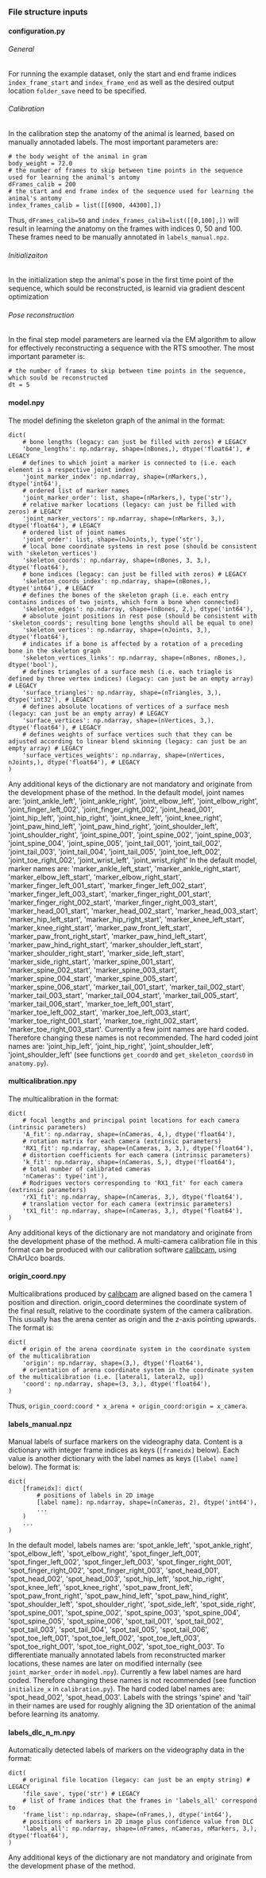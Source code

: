 ### File structure inputs

#### configuration.py

###### General
For running the example dataset, only the start and end frame indices `index_frame_start` and `index_frame_end` as well as the desired output location `folder_save` need to be specified.

###### Calibration
In the calibration step the anatomy of the animal is learned, based on manually annotaded labels. The most important parameters are:
```
# the body weight of the animal in gram
body_weight = 72.0
# the number of frames to skip between time points in the sequence used for learning the animal's antomy
dFrames_calib = 200 
# the start and end frame index of the sequence used for learning the animal's antomy
index_frames_calib = list([[6900, 44300],])
```
Thus, `dFrames_calib=50` and `index_frames_calib=list([[0,100],])` will result in learning the anatomy on the frames with indices 0, 50 and 100. These frames need to be manually annotated in `labels_manual.npz`.

###### Initializaiton
In the initialization step the animal's pose in the first time point of the sequence, which sould be reconstructed, is learnid via gradient descent optimization

###### Pose reconstruction
In the final step model parameters are learned via the EM algorithm to allow for effectively reconstructing a sequence with the RTS smoother. The most important parameter is:
```
# the number of frames to skip between time points in the sequence, which sould be reconstructed
dt = 5 
```

#### model.npy

The model defining the skeleton graph of the animal in the format:
```
dict(
    # bone lengths (legacy: can just be filled with zeros) # LEGACY
    'bone_lengths': np.ndarray, shape=(nBones,), dtype('float64'), # LEGACY
    # defines to which joint a marker is connected to (i.e. each element is a respective joint index)
    'joint_marker_index': np.ndarray, shape=(nMarkers,), dtype('int64'),
    # ordered list of marker names
    'joint_marker_order': list, shape=(nMarkers,), type('str'),
    # relative marker locations (legacy: can just be filled with zeros) # LEGACY
    'joint_marker_vectors': np.ndarray, shape=(nMarkers, 3,), dtype('float64'), # LEGACY
    # ordered list of joint names
    'joint_order': list, shape=(nJoints,), type('str'),
    # local bone coordinate systems in rest pose (should be consistent with 'skeleton_vertices')
    'skeleton_coords': np.ndarray, shape=(nBones, 3, 3,), dtype('float64'),
    # bone indices (legacy: can just be filled with zeros) # LEGACY
    'skeleton_coords_index': np.ndarray, shape=(nBones,), dtype('int64'), # LEGACY
    # defines the bones of the skeleton graph (i.e. each entry contains indices of two joints, which form a bone when connected)
    'skeleton_edges': np.ndarray, shape=(nBones, 2,), dtype('int64'),
    # absolute joint positions in rest pose (should be consistent with 'skeleton_coords'; resulting bone lengths should all be equal to one)
    'skeleton_vertices': np.ndarray, shape=(nJoints, 3,), dtype('float64'),
    # indicates if a bone is affected by a rotation of a preceding bone in the skeleton graph
    'skeleton_vertices_links': np.ndarray, shape=(nBones, nBones,), dtype('bool'),
    # defines triangles of a surface mesh (i.e. each triagle is defined by three vertex indices) (legacy: can just be an empty array) # LEGACY
    'surface_triangles': np.ndarray, shape=(nTriangles, 3,), dtype('int32'), # LEGACY
    # defines absolute locations of vertices of a surface mesh  (legacy: can just be an empty array) # LEGACY
    'surface_vertices': np.ndarray, shape=(nVertices, 3,), dtype('float64'), # LEGACY
    # defines weights of surface vertices such that they can be adjusted according to linear blend skinning (legacy: can just be an empty array) # LEGACY
    'surface_vertices_weights': np.ndarray, shape=(nVertices, nJoints,), dtype('float64'), # LEGACY
)
```
Any additional keys of the dictionary are not mandatory and originate from the development phase of the method.
In the default model, joint names are: 'joint_ankle_left', 'joint_ankle_right', 'joint_elbow_left', 'joint_elbow_right', 'joint_finger_left_002', 'joint_finger_right_002', 'joint_head_001', 'joint_hip_left', 'joint_hip_right', 'joint_knee_left', 'joint_knee_right', 'joint_paw_hind_left', 'joint_paw_hind_right', 'joint_shoulder_left', 'joint_shoulder_right', 'joint_spine_001', 'joint_spine_002', 'joint_spine_003', 'joint_spine_004', 'joint_spine_005', 'joint_tail_001', 'joint_tail_002', 'joint_tail_003', 'joint_tail_004', 'joint_tail_005', 'joint_toe_left_002', 'joint_toe_right_002', 'joint_wrist_left', 'joint_wrist_right'
In the default model, marker names are: 'marker_ankle_left_start', 'marker_ankle_right_start', 'marker_elbow_left_start', 'marker_elbow_right_start', 'marker_finger_left_001_start', 'marker_finger_left_002_start', 'marker_finger_left_003_start', 'marker_finger_right_001_start', 'marker_finger_right_002_start', 'marker_finger_right_003_start', 'marker_head_001_start', 'marker_head_002_start', 'marker_head_003_start', 'marker_hip_left_start', 'marker_hip_right_start', 'marker_knee_left_start', 'marker_knee_right_start', 'marker_paw_front_left_start', 'marker_paw_front_right_start', 'marker_paw_hind_left_start', 'marker_paw_hind_right_start', 'marker_shoulder_left_start', 'marker_shoulder_right_start', 'marker_side_left_start', 'marker_side_right_start', 'marker_spine_001_start', 'marker_spine_002_start', 'marker_spine_003_start', 'marker_spine_004_start', 'marker_spine_005_start', 'marker_spine_006_start', 'marker_tail_001_start', 'marker_tail_002_start', 'marker_tail_003_start', 'marker_tail_004_start', 'marker_tail_005_start', 'marker_tail_006_start', 'marker_toe_left_001_start', 'marker_toe_left_002_start', 'marker_toe_left_003_start', 'marker_toe_right_001_start', 'marker_toe_right_002_start', 'marker_toe_right_003_start'.
Currently a few joint names are hard coded. Therefore changing these names is not recommended.
The hard coded joint names are: 'joint_hip_left', 'joint_hip_right', 'joint_shoulder_left', 'joint_shoulder_left' (see functions `get_coord0` and `get_skeleton_coords0` in `anatomy.py`).

#### multicalibration.npy

The multicalibration in the format:
```
dict(
    # focal lengths and principal point locations for each camera (intrinsic parameters)
    'A_fit': np.ndarray, shape=(nCameras, 4,), dtype('float64'),
    # rotation matrix for each camera (extrinsic parameters)
    'RX1_fit': np.ndarray, shape=(nCameras, 3, 3,), dtype('float64'),
    # distortion coefficients for each camera (intrinsic parameters)
    'k_fit': np.ndarray, shape=(nCameras, 5,), dtype('float64'),
    # total number of calibrated cameras
    'nCameras': type('int'),
    # Rodrigues vectors corresponding to 'RX1_fit' for each camera (extrinsic parameters)
    'rX1_fit': np.ndarray, shape=(nCameras, 3,), dtype('float64'),
    # translation vector for each camera (extrinsic parameters)
    'tX1_fit': np.ndarray, shape=(nCameras, 3,), dtype('float64'),
)
```
Any additional keys of the dictionary are not mandatory and originate from the development phase of the method.
A multi-camera calibration file in this format can be produced with our calibration software [calibcam](https://github.com/bbo-lab/calibcam), using ChArUco boards.

#### origin_coord.npy

Multicalibrations produced by [calibcam](https://github.com/bbo-lab/calibcam) are aligned based on the camera 1 position and direction. origin_coord determines the coordinate system of the final result, relative to the coordinate system of the camera calibration. This usually has the arena center as origin and the z-axis pointing upwards. The format is:
```
dict(
    # origin of the arena coordinate system in the coordinate system of the multicalibration
    'origin': np.ndarray, shape=(3,), dtype('float64'),
    # orientation of arena coordinate system in the coordinate system of the multicalibration (i.e. [lateral1, lateral2, up])
    'coord': np.ndarray, shape=(3, 3,), dtype('float64'),
)
```
Thus, `origin_coord:coord * x_arena + origin_coord:origin = x_camera`.

#### labels_manual.npz

Manual labels of surface markers on the videography data. Content is a dictionary with integer frame indices as keys (`[frameidx]` below). Each value is another dictionary with the label names as keys (`[label name]` below). The format is:
```
dict(
    [frameidx]: dict(
        # positions of labels in 2D image
        [label name]: np.ndarray, shape=(nCameras, 2), dtype('int64'),
        ...
    )
    ...
)
```
In the default model, labels names are: 'spot_ankle_left', 'spot_ankle_right', 'spot_elbow_left', 'spot_elbow_right', 'spot_finger_left_001', 'spot_finger_left_002', 'spot_finger_left_003', 'spot_finger_right_001', 'spot_finger_right_002', 'spot_finger_right_003', 'spot_head_001', 'spot_head_002', 'spot_head_003', 'spot_hip_left', 'spot_hip_right', 'spot_knee_left', 'spot_knee_right', 'spot_paw_front_left', 'spot_paw_front_right', 'spot_paw_hind_left', 'spot_paw_hind_right', 'spot_shoulder_left', 'spot_shoulder_right', 'spot_side_left', 'spot_side_right', 'spot_spine_001', 'spot_spine_002', 'spot_spine_003', 'spot_spine_004', 'spot_spine_005', 'spot_spine_006', 'spot_tail_001', 'spot_tail_002', 'spot_tail_003', 'spot_tail_004', 'spot_tail_005', 'spot_tail_006', 'spot_toe_left_001', 'spot_toe_left_002', 'spot_toe_left_003', 'spot_toe_right_001', 'spot_toe_right_002', 'spot_toe_right_003'.
To differentiate manually annotated labels from reconstructed marker locations, these names are later on modified internally (see `joint_marker_order` in `model.npy`).
Currently a few label names are hard coded. Therefore changing these names is not recommended (see function `initialize_x` in `calibration.py`).
The hard coded label names are: 'spot_head_002', 'spot_head_003'. Labels with the strings 'spine' and 'tail' in their names are used for roughly aligning the 3D orientation of the animal before learning its anatomy.

#### labels_dlc_n_m.npy

Automatically detected labels of markers on the videography data in the format:
```
dict(
    # original file location (legacy: can just be an empty string) # LEGACY
    'file_save', type('str') # LEGACY
    # list of frame indices that the frames in 'labels_all' correspond to
    'frame_list': np.ndarray, shape=(nFrames,), dtype('int64'),
    # positions of markers in 2D image plus confidence value from DLC
    'labels_all': np.ndarray, shape=(nFrames, nCameras, nMarkers, 3,), dtype('float64'),
)
```
Any additional keys of the dictionary are not mandatory and originate from the development phase of the method.